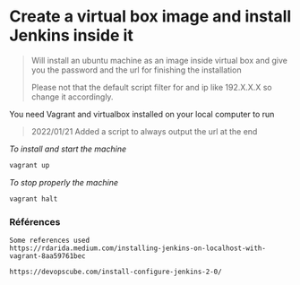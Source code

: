
# Create a virtual box image and install Jenkins inside it

> Will install an ubuntu machine as an image inside virtual box and give you the password and the url for finishing the installation
>
>Please not that the default script filter for and ip like 192.X.X.X so change it accordingly.

You need Vagrant and virtualbox installed on your local computer to run

> 2022/01/21 Added a script to always output the url at the end

*To install and start the machine*
```sh
vagrant up
```
*To stop properly the machine*
```sh
vagrant halt
```

### Références

```
Some references used
https://rdarida.medium.com/installing-jenkins-on-localhost-with-vagrant-8aa59761bec

https://devopscube.com/install-configure-jenkins-2-0/
```
